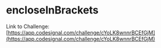 # encloseInBrackets

Link to Challenge: [https://app.codesignal.com/challenge/cYoLK8wnnrBCEfGjM](https://app.codesignal.com/challenge/cYoLK8wnnrBCEfGjM)
